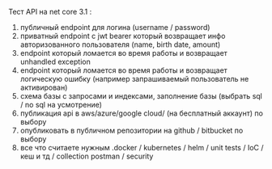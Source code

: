 Тест API на net core 3.1 :

1. публичный endpoint для логина (username / password)
2. приватный endpoint с jwt bearer который возвращает инфо авторизованного пользователя (name, birth date, amount)
3. endpoint который ломается во время работы и возвращает unhandled exception
4. endpoint который ломается во время работы и возвращает логическую ошибку (например запрашиваемый пользователь не активирован)
5. схема базы с запросами и индексами, заполнение базы (выбрать sql / no sql на усмотрение)
6. публикация api в aws/azure/google cloud/ (на бесплатный аккаунт) по выбору
7. опубликовать в публичном репозитории на github / bitbucket по выбору
8. все что считаете нужным .docker / kubernetes / helm / unit tests / IoC / кеш и тд / collection postman / security

